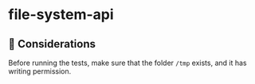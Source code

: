 # file-system-api

## :bookmark: Considerations
Before running the tests, make sure that the folder `/tmp` exists, and it has writing permission.


